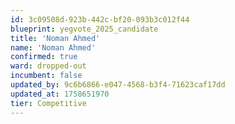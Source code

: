 ```yaml
---
id: 3c09508d-923b-442c-bf20-093b3c012f44
blueprint: yegvote_2025_candidate
title: 'Noman Ahmed'
name: 'Noman Ahmed'
confirmed: true
ward: dropped-out
incumbent: false
updated_by: 9c6b6866-e047-4568-b3f4-71623caf17dd
updated_at: 1758651970
tier: Competitive
---
```

